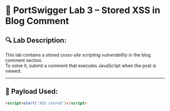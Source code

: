# 🧪 PortSwigger Lab 3 – Stored XSS in Blog Comment

## 🔍 Lab Description:
This lab contains a *stored cross-site scripting vulnerability* in the blog comment section.  
To solve it, submit a comment that executes JavaScript when the post is viewed.

---

## 🚀 Payload Used:
```html
<script>alert('XSS stored')</script>

